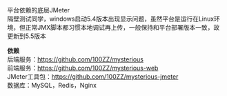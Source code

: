 平台依赖的底层JMeter
<br> 
隔壁测试同学，windows启动5.4版本出现显示问题，虽然平台是运行在Linux环境，但正常JMX脚本都习惯本地调试再上传，一般保持和平台部署版本一致，故更新到5.5版本

**依赖**
<br>
后端服务：https://github.com/100ZZ/mysterious
<br>
前端服务：https://github.com/100ZZ/mysterious-web
<br>
JMeter工具包：https://github.com/100ZZ/mysterious-jmeter
<br>
数据库：MySQL，Redis，Nginx

